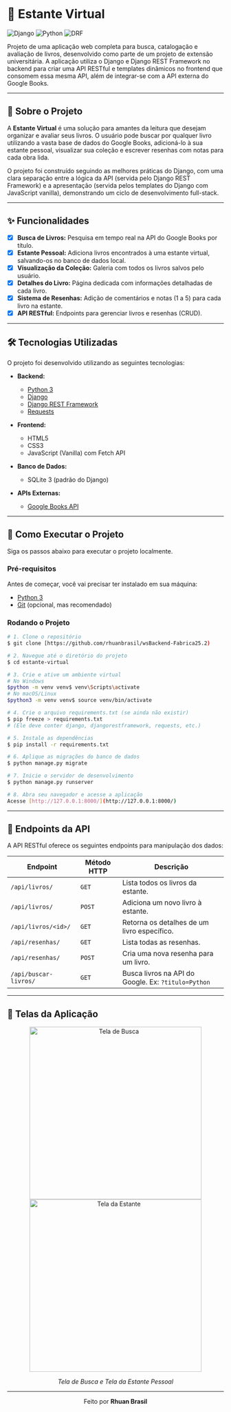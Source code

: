 # 📖 Estante Virtual

![Django](https://img.shields.io/badge/Django-5.2-blue?style=for-the-badge&logo=django)
![Python](https://img.shields.io/badge/Python-3.11-blue?style=for-the-badge&logo=python)
![DRF](https://img.shields.io/badge/Django%20REST-3.16-red?style=for-the-badge)

Projeto de uma aplicação web completa para busca, catalogação e avaliação de livros, desenvolvido como parte de um projeto de extensão universitária. A aplicação utiliza o Django e Django REST Framework no backend para criar uma API RESTful e templates dinâmicos no frontend que consomem essa mesma API, além de integrar-se com a API externa do Google Books.

---


## 📌 Sobre o Projeto

A **Estante Virtual** é uma solução para amantes da leitura que desejam organizar e avaliar seus livros. O usuário pode buscar por qualquer livro utilizando a vasta base de dados do Google Books, adicioná-lo à sua estante pessoal, visualizar sua coleção e escrever resenhas com notas para cada obra lida.

O projeto foi construído seguindo as melhores práticas do Django, com uma clara separação entre a lógica da API (servida pelo Django REST Framework) e a apresentação (servida pelos templates do Django com JavaScript vanilla), demonstrando um ciclo de desenvolvimento full-stack.

---

## ✨ Funcionalidades

-   [x] **Busca de Livros:** Pesquisa em tempo real na API do Google Books por título.
-   [x] **Estante Pessoal:** Adiciona livros encontrados à uma estante virtual, salvando-os no banco de dados local.
-   [x] **Visualização da Coleção:** Galeria com todos os livros salvos pelo usuário.
-   [x] **Detalhes do Livro:** Página dedicada com informações detalhadas de cada livro.
-   [x] **Sistema de Resenhas:** Adição de comentários e notas (1 a 5) para cada livro na estante.
-   [x] **API RESTful:** Endpoints para gerenciar livros e resenhas (CRUD).

---

## 🛠️ Tecnologias Utilizadas

O projeto foi desenvolvido utilizando as seguintes tecnologias:

* **Backend:**
    * [Python 3](https://www.python.org/)
    * [Django](https://www.djangoproject.com/)
    * [Django REST Framework](https://www.django-rest-framework.org/)
    * [Requests](https://requests.readthedocs.io/en/latest/)

* **Frontend:**
    * HTML5
    * CSS3
    * JavaScript (Vanilla) com Fetch API

* **Banco de Dados:**
    * SQLite 3 (padrão do Django)

* **APIs Externas:**
    * [Google Books API](https://developers.google.com/books)

---

## 🚀 Como Executar o Projeto

Siga os passos abaixo para executar o projeto localmente.

### Pré-requisitos

Antes de começar, você vai precisar ter instalado em sua máquina:
* [Python 3](https://www.python.org/)
* [Git](https://git-scm.com/) (opcional, mas recomendado)

### Rodando o Projeto

```bash
# 1. Clone o repositório
$ git clone [https://github.com/rhuanbrasil/wsBackend-Fabrica25.2)

# 2. Navegue até o diretório do projeto
$ cd estante-virtual

# 3. Crie e ative um ambiente virtual
# No Windows
$python -m venv venv$ venv\Scripts\activate
# No macOS/Linux
$python3 -m venv venv$ source venv/bin/activate

# 4. Crie o arquivo requirements.txt (se ainda não existir)
$ pip freeze > requirements.txt
# (Ele deve conter django, djangorestframework, requests, etc.)

# 5. Instale as dependências
$ pip install -r requirements.txt

# 6. Aplique as migrações do banco de dados
$ python manage.py migrate

# 7. Inicie o servidor de desenvolvimento
$ python manage.py runserver

# 8. Abra seu navegador e acesse a aplicação
Acesse [http://127.0.0.1:8000/](http://127.0.0.1:8000/)
```

---

## 🔗 Endpoints da API

A API RESTful oferece os seguintes endpoints para manipulação dos dados:

| Endpoint                  | Método HTTP | Descrição                                        |
| ------------------------- | ----------- | -------------------------------------------------- |
| `/api/livros/`              | `GET`       | Lista todos os livros da estante.                  |
| `/api/livros/`              | `POST`      | Adiciona um novo livro à estante.                  |
| `/api/livros/<id>/`         | `GET`       | Retorna os detalhes de um livro específico.        |
| `/api/resenhas/`            | `GET`       | Lista todas as resenhas. |
| `/api/resenhas/`            | `POST`      | Cria uma nova resenha para um livro.               |
| `/api/buscar-livros/`     | `GET`       | Busca livros na API do Google. Ex: `?titulo=Python`|

---

## 📸 Telas da Aplicação

<p align="center">
  <img src="https://imgur.com/ZrRYpLi.png" width="400" title="Tela de Busca">
  <img src="https://imgur.com/vPYNWBm.png" width="400" title="Tela da Estante">
</p>
<p align="center">
  <em>Tela de Busca e Tela da Estante Pessoal</em>
</p>

---

<p align="center">
  Feito por <strong>Rhuan Brasil</strong>
</p>
